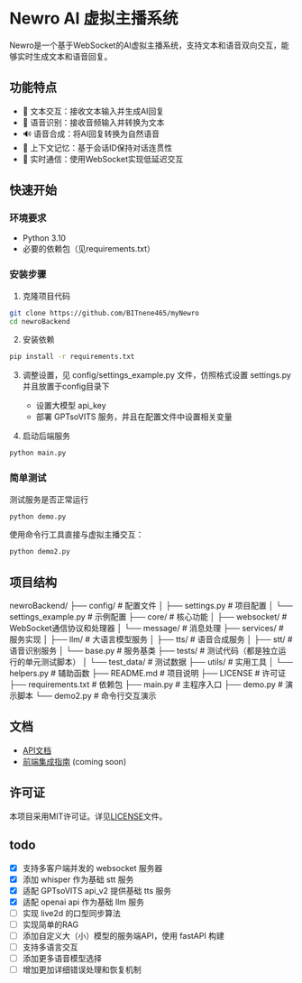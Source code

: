 # Newro AI 虚拟主播系统

Newro是一个基于WebSocket的AI虚拟主播系统，支持文本和语音双向交互，能够实时生成文本和语音回复。

## 功能特点

- 💬 文本交互：接收文本输入并生成AI回复
- 🎤 语音识别：接收音频输入并转换为文本
- 🔊 语音合成：将AI回复转换为自然语音
- 🧠 上下文记忆：基于会话ID保持对话连贯性
- 🔄 实时通信：使用WebSocket实现低延迟交互

## 快速开始

### 环境要求

- Python 3.10
- 必要的依赖包（见requirements.txt）

### 安装步骤

1. 克隆项目代码
```bash
git clone https://github.com/BITnene465/myNewro
cd newroBackend
```

2. 安装依赖
```bash
pip install -r requirements.txt
```
3. 调整设置，见 config/settings_example.py 文件，仿照格式设置 settings.py 并且放置于config目录下
   - 设置大模型 api_key
   - 部署 GPTsoVITS 服务，并且在配置文件中设置相关变量

4. 启动后端服务
```bash
python main.py
```

### 简单测试
测试服务是否正常运行
```bash
python demo.py
```

使用命令行工具直接与虚拟主播交互：
```bash
python demo2.py
```

## 项目结构

newroBackend/
├── config/               # 配置文件
│   ├── settings.py       # 项目配置
│   └── settings_example.py # 示例配置
├── core/                 # 核心功能
│   ├── websocket/        # WebSocket通信协议和处理器
│   └── message/          # 消息处理
├── services/             # 服务实现
│   ├── llm/              # 大语言模型服务
│   ├── tts/              # 语音合成服务
│   ├── stt/              # 语音识别服务
│   └── base.py           # 服务基类
├── tests/                # 测试代码（都是独立运行的单元测试脚本）
│   └── test_data/        # 测试数据
├── utils/                # 实用工具
│   └── helpers.py        # 辅助函数
├── README.md             # 项目说明
├── LICENSE               # 许可证
├── requirements.txt      # 依赖包
├── main.py               # 主程序入口
├── demo.py               # 演示脚本
└── demo2.py              # 命令行交互演示


## 文档

- [API文档](API.md)
- [前端集成指南](FRONTEND_INTEGRATION.md) (coming soon)

## 许可证

本项目采用MIT许可证。详见[LICENSE](LICENSE)文件。


## todo
- [x] 支持多客户端并发的 websocket 服务器
- [x] 添加 whisper 作为基础 stt 服务 
- [x] 适配 GPTsoVITS api_v2 提供基础 tts 服务
- [x] 适配 openai api 作为基础 llm 服务
- [ ] 实现 live2d 的口型同步算法 
- [ ] 实现简单的RAG
- [ ] 添加自定义大（小）模型的服务端API，使用 fastAPI 构建
- [ ] 支持多语言交互
- [ ] 添加更多语音模型选择
- [ ] 增加更加详细错误处理和恢复机制
